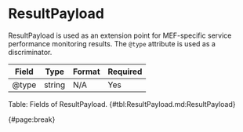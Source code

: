 <!--
    ATTENTION: This file was generated via gradle!
               Do NOT manually edit this file! Any such changes will be overwritten!
-->

# ResultPayload

ResultPayload is used as an extension point for MEF-specific service performance monitoring results.
The `@type` attribute is used as a discriminator.

| Field | Type | Format | Required |
| ------- | ------- | ------- | --- |
| @type | string | N/A | Yes |

Table: Fields of ResultPayload. {#tbl:ResultPayload.md:ResultPayload}

{#page:break}
